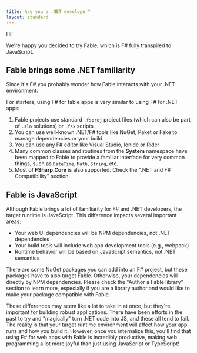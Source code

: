 ```yaml
---
title: Are you a .NET developer?
layout: standard
---
```


Hi!

We're happy you decided to try Fable, which is F# fully transpiled to JavaScript.

## Fable brings some .NET familiarity

Since it's F# you probably wonder how Fable interacts with your .NET environment.

For starters, using F# for fable apps is very similar to using F# for .NET apps:

1. Fable projects use standard `.fsproj` project files (which can also be part of `.sln` solutions) or `.fsx` scripts
2. You can use well-known .NET/F# tools like NuGet, Paket or Fake to manage dependencies or your build
3. You can use any F# editor like Visual Studio, Ionide or Rider
4. Many common classes and routines from the **System** namespace have been mapped to Fable to provide a familiar interface for very common things, such as `DateTime`, `Math`, `String`, etc.
5. Most of **FSharp.Core** is also supported. Check the ".NET and F# Compatibility" section.

## Fable is JavaScript

Although Fable brings a lot of familiarity for F# and .NET developers, the target runtime is JavaScript. This difference impacts several important areas:

* Your web UI dependencies will be NPM dependencies, not .NET dependencies
* Your build tools will include web app development tools (e.g., webpack)
* Runtime behavior will be based on JavaScript semantics, not .NET semantics

There are some NuGet packages you can add into an F# project, but these packages have to also target Fable. Otherwise, your dependencies will directly by NPM dependencies. Please check the "Author a Fable library" section to learn more, especially if you are a library author and would like to make your package compatible with Fable.

These differences may seem like a lot to take in at once, but they're important for building robust applications. There have been efforts in the past to try and "magically" turn .NET code into JS, and these all tend to fail. The reality is that your target runtime environment will affect how your app runs and how you build it. However, once you internalize this, you'll find that using F# for web apps with Fable is incredibly productive, making web programming a lot more joyful than just using JavaScript or TypeScript!
